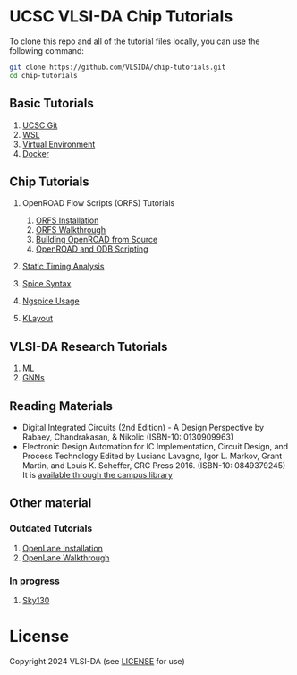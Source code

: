 # UCSC VLSI-DA Chip Tutorials

To clone this repo and all of the tutorial files locally, you can use the following command:

```bash
git clone https://github.com/VLSIDA/chip-tutorials.git
cd chip-tutorials
```

## Basic Tutorials

1. [UCSC Git](git.md)
1. [WSL](wsl.md)
1. [Virtual Environment](venv.md)
1. [Docker](docker.md)

## Chip Tutorials

1. OpenROAD Flow Scripts (ORFS) Tutorials
    1. [ORFS Installation](orfs-installation.md)
    1. [ORFS Walkthrough](orfs-walkthrough.md)
    1. [Building OpenROAD from Source](orfs-build.md)
    1. [OpenROAD and ODB Scripting](ordb.md)

1. [Static Timing Analysis](sta.md)

1. [Spice Syntax](spice.md)

1. [Ngspice Usage](ngspice.md)

1. [KLayout](klayout.md)

## VLSI-DA Research Tutorials

1. [ML](ml.md)
1. [GNNs](gnn.md)

## Reading Materials

- Digital Integrated Circuits (2nd Edition) - A Design Perspective by Rabaey, Chandrakasan, & Nikolic (ISBN-10: 0130909963)
- Electronic Design Automation for IC Implementation, Circuit Design, and Process Technology Edited by Luciano Lavagno, Igor L. Markov, Grant Martin, and Louis K. Scheffer, CRC Press 2016. (ISBN-10: 0849379245) It is [available through the campus library](https://ucsc.primo.exlibrisgroup.com/permalink/01CDL_SCR_INST/gfkjds/informaworld_s10_1201_9781315215112_version2)

## Other material

### Outdated Tutorials

1. [OpenLane Installation](openlane-installation.md)
1. [OpenLane Walkthrough](openlane-walkthrough.md)

### In progress

1. [Sky130](sky130.md)
  
# License

Copyright 2024 VLSI-DA (see [LICENSE](LICENSE) for use)
